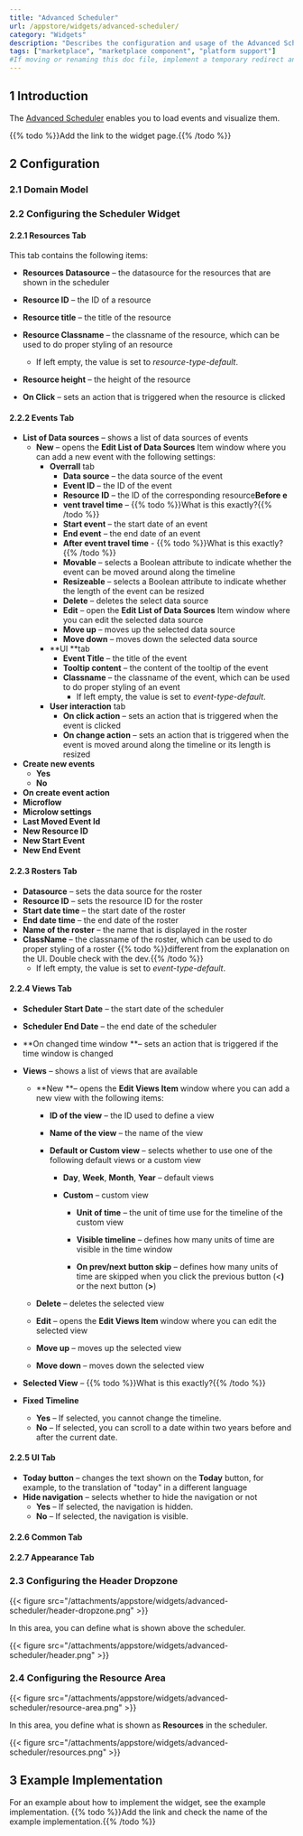```yaml
---
title: "Advanced Scheduler"
url: /appstore/widgets/advanced-scheduler/
category: "Widgets"
description: "Describes the configuration and usage of the Advanced Scheduler widget, which is available in the Mendix Marketplace."
tags: ["marketplace", "marketplace component", "platform support"]
#If moving or renaming this doc file, implement a temporary redirect and let the respective team know they should update the URL in the product. See Mapping to Products for more details. 
---
```


## 1 Introduction

The [Advanced Scheduler]() enables you to load events and visualize them.

{{% todo %}}Add the link to the widget page.{{% /todo %}}

## 2 Configuration

### 2.1 Domain Model

### 2.2 Configuring the Scheduler Widget

#### 2.2.1 Resources Tab

This tab contains the following items:

* **Resources Datasource** – the datasource for the resources that are shown in the scheduler
* **Resource ID** – the ID of a resource
* **Resource title** – the title of the resource 
* **Resource Classname** – the classname of the resource, which can be used to do proper styling of an resource
  * If left empty, the value is set to *resource-type-default*.

* **Resource height** – the height of the resource
* **On Click** – sets an action that is triggered when the resource is clicked

#### 2.2.2 Events Tab

*  **List of Data sources** – shows a list of data sources of events
    *  **New** – opens the **Edit List of Data Sources** Item window where you can add a new event with the following settings:
        * **Overrall** tab
          * **Data source** – the data source of the event
          * **Event ID** – the ID of the event
          * **Resource ID** – the ID of the corresponding resource**Before e**
          * **vent travel time** – {{% todo %}}What is this  exactly?{{% /todo %}}
          * **Start event** – the start date of an event
          * **End event** – the end date of an event
          * **After event travel time** - {{% todo %}}What is this  exactly?{{% /todo %}}
          * **Movable** – selects a Boolean attribute to indicate whether the event can be moved around along the timeline
          * **Resizeable** – selects a Boolean attribute to indicate whether the length of the event can be resized
          * **Delete** – deletes the select data source
          * **Edit** – open the **Edit List of Data Sources** Item window where you can edit the selected data source
          * **Move up** – moves up the selected data source
          * **Move down** – moves down the selected data source
        * **UI **tab
          * **Event Title** – the title of the event
          * **Tooltip content** – the content of the tooltip of the event
          * **Classname** – the classname of the event, which can be used to do proper styling of an event
            * If left empty, the value is set to *event-type-default*.
        * **User interaction** tab
          * **On click action** – sets an action that is triggered when the event is clicked
          * **On change action** – sets an action that is triggered when the event is moved around along the timeline or its length is resized
* **Create new events**
  * **Yes**
  * **No**
*  **On create event action**
*  **Microflow**
*  **Microlow settings**
*  **Last Moved Event Id**
*  **New Resource ID**
*  **New Start Event**
* **New End Event**

#### 2.2.3 Rosters Tab

* **Datasource** – sets the data source for the roster
* **Resource ID** – sets the resource ID for the roster
* **Start date time** – the start date of the roster
* **End date time** – the end date of the roster
* **Name of the roster** – the name that is displayed in the roster
* **ClassName** – the classname of the roster, which can be used to do proper styling of a roster {{% todo %}}different from the explanation on the UI. Double check with the dev.{{% /todo %}}
  * If left empty, the value is set to *event-type-default*.

#### 2.2.4 Views Tab

* **Scheduler Start Date** – the start date of the scheduler 

* **Scheduler End Date** – the end date of the scheduler 

* **On changed time window **– sets an action that is triggered if the time window is changed

* **Views** – shows a list of views that are available
  * **New **– opens the **Edit Views Item** window where you can add a new view with the following items:
  
    * **ID of the view** – the ID used to define a view
  
    * **Name of the view** – the name of the view
  
    * **Default or Custom view** – selects whether to use one of the following default views or a custom view 
  
      * **Day**, **Week**, **Month**, **Year** – default views
  
      * **Custom** – custom view
  
        * **Unit of time** – the unit of time use for the timeline of the custom view
  
        * **Visible timeline** – defines how many units of time are visible in the time window
  
        * **On prev/next button skip** – defines how many units of time are skipped when you click the previous button (<**)** or the next button (**>**)
  
  * **Delete** – deletes the selected view
  
  * **Edit** – opens the **Edit Views Item** window where you can edit the selected view
  
  * **Move up** – moves up the selected view
  
  * **Move down** – moves down the selected view
  
* **Selected View** – {{% todo %}}What is this  exactly?{{% /todo %}}

* **Fixed Timeline**
  * **Yes** – If selected, you cannot change the timeline.
  * **No** – If selected, you can scroll to a date within two years before and after the current date.

#### 2.2.5 UI Tab

* **Today button**  – changes the text shown on the **Today** button, for example, to the translation of "today" in a different language
* **Hide navigation** – selects whether to hide the navigation or not
  * **Yes** – If selected, the navigation is hidden.
  * **No** – If selected, the navigation is visible.

#### 2.2.6 Common Tab

#### 2.2.7 Appearance Tab

### 2.3 Configuring the Header Dropzone

{{< figure src="/attachments/appstore/widgets/advanced-scheduler/header-dropzone.png" >}}

In this area, you can define what is shown above the scheduler.

{{< figure src="/attachments/appstore/widgets/advanced-scheduler/header.png" >}}

### 2.4 Configuring the Resource Area

{{< figure src="/attachments/appstore/widgets/advanced-scheduler/resource-area.png" >}}

In this area, you define what is shown as **Resources** in the scheduler.

{{< figure src="/attachments/appstore/widgets/advanced-scheduler/resources.png" >}}

## 3 Example Implementation

For an example about how to implement the widget, see the example implementation.  {{% todo %}}Add the link and check the name of the example implementation.{{% /todo %}}



